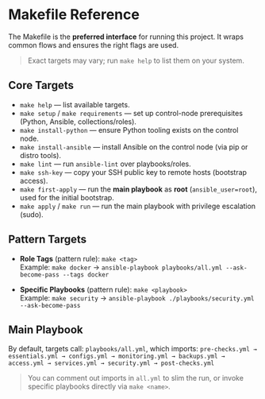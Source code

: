 # Makefile Reference

The Makefile is the **preferred interface** for running this project. It wraps common flows and ensures the right flags are used.

> Exact targets may vary; run `make help` to list them on your system.

## Core Targets

- `make help` — list available targets.
- `make setup` / `make requirements` — set up control-node prerequisites (Python, Ansible, collections/roles).
- `make install-python` — ensure Python tooling exists on the control node.
- `make install-ansible` — install Ansible on the control node (via pip or distro tools).
- `make lint` — run `ansible-lint` over playbooks/roles.
- `make ssh-key` — copy your SSH public key to remote hosts (bootstrap access).
- `make first-apply` — run the **main playbook** as **root** (`ansible_user=root`), used for the initial bootstrap.
- `make apply` / `make run` — run the main playbook with privilege escalation (sudo).

## Pattern Targets

- **Role Tags** (pattern rule): `make <tag>`  
  Example: `make docker` → `ansible-playbook playbooks/all.yml --ask-become-pass --tags docker`

- **Specific Playbooks** (pattern rule): `make <playbook>`  
  Example: `make security` → `ansible-playbook ./playbooks/security.yml --ask-become-pass`

## Main Playbook

By default, targets call: `playbooks/all.yml`, which imports:
`pre-checks.yml → essentials.yml → configs.yml → monitoring.yml → backups.yml → access.yml → services.yml → security.yml → post-checks.yml`

> You can comment out imports in `all.yml` to slim the run, or invoke specific playbooks directly via `make <name>`.
